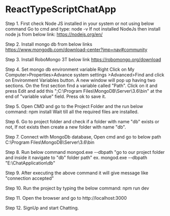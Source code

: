 # ReactTypeScriptChatApp

Step 1.	First check Node JS installed in your system or not using below command Go to cmd and type: node -v If not installed NodeJs then install node js from below link: https://nodejs.org/en/

Step 2. Install mongo db from below links https://www.mongodb.com/download-center?jmp=nav#community

Step 3. Install RoboMongo 3T below link https://robomongo.org/download

Step 4. Set mongo db environment variable Right Click on My Computer>Properties>Advance system settings >Advanced>Find and click on Environment Variables button. A new window will pop up having two sections. On the first section find a variable called "Path". Click on it and press Edit and add this ";C:\Program Files\MongoDB\Server\3.6\bin" at the end of "variable value" field. Press ok to save it.

Step 5. Open CMD and go to the Project Folder and the run below command: npm install Wait till all the required files are installed.

Step 6. Go to project folder and check if a folder with name "db" exists or not, If not exists then create a new folder with name "db".

Step 7. Connect with MongoDb database, Open cmd and go to below path C:\Program Files\MongoDB\Server\3.6\bin

Step 8. Run below command mongod.exe --dbpath "go to our project folder and inside it navigate to "db" folder path" ex. mongod.exe --dbpath "E:\ChatApplication\db"

Step 9. After executing the above command it will give message like "connection accepted"

Step 10. Run the project by typing the below command: npm run dev

Step 11. Open the browser and go to http://localhost:3000

Step 12. SignUp and start Chatting.
